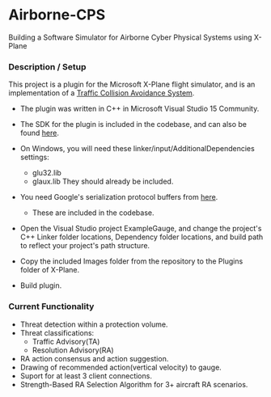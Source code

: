 # Airborne-CPS
Building a Software Simulator for Airborne Cyber Physical Systems using X-Plane

### Description / Setup
This project is a plugin for the Microsoft X-Plane flight simulator, and is an implementation of a [Traffic Collision Avoidance System](https://www.faa.gov/documentLibrary/media/Advisory_Circular/TCAS%20II%20V7.1%20Intro%20booklet.pdf).

- The plugin was written in C++ in Microsoft Visual Studio 15 Community.

- The SDK for the plugin is included in the codebase, and can also be found [here](http://www.xsquawkbox.net/xpsdk/mediawiki/Main_Page).

- On Windows, you will need these linker/input/AdditionalDependencies settings:
  * glu32.lib
  * glaux.lib
  They should already be included.

- You need Google's serialization protocol buffers from [here](https://github.com/google/protobuf/releases/tag/v3.0.0).
  * These are included in the codebase.
  
- Open the Visual Studio project ExampleGauge, and change the project's C++ Linker folder locations, Dependency folder locations, and build   path to reflect your project's path structure.

- Copy the included Images folder from the repository to the Plugins folder of X-Plane.

- Build plugin.
  
  
### Current Functionality

- Threat detection within a protection volume.
- Threat classifications:
  * Traffic Advisory(TA)
  * Resolution Advisory(RA)
- RA action consensus and action suggestion.
- Drawing of recommended action(vertical velocity) to gauge.
- Suport for at least 3 client connections.
- Strength-Based RA Selection Algorithm for 3+ aircraft RA scenarios.

